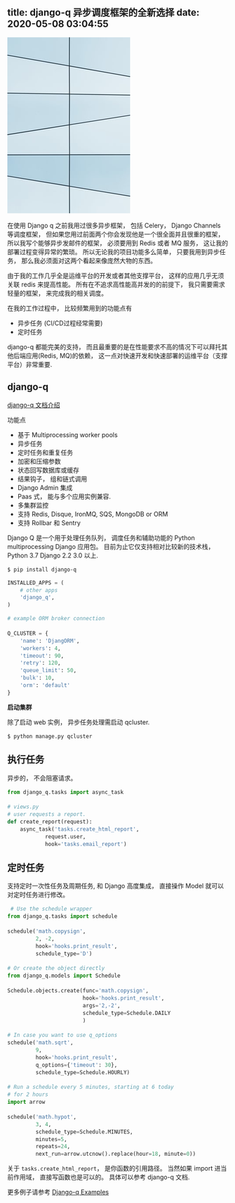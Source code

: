 title:  django-q 异步调度框架的全新选择
date: 2020-05-08 03:04:55
---

![by unsplash](/uploads/images/django-q.jpeg "cover")

在使用 Django q 之前我用过很多异步框架， 包括 Celery， Django Channels 等调度框架， 但如果您用过前面两个你会发现他是一个很全面并且很重的框架， 所以我写个能够异步发邮件的框架， 必须要用到 Redis 或者 MQ 服务， 这让我的部署过程变得异常的繁琐。 所以无论我的项目功能多么简单， 只要我用到异步任务， 那么我必须面对这两个看起来像庞然大物的东西。

由于我的工作几乎全是运维平台的开发或者其他支撑平台， 这样的应用几乎无须关联 redis 来提高性能。 所有在不追求高性能高并发的的前提下， 我只需要需求轻量的框架， 来完成我的相关调度。

在我的工作过程中， 比较频繁用到的功能点有

- 异步任务 (CI/CD过程经常需要)
- 定时任务

django-q 都能完美的支持， 而且最重要的是在性能要求不高的情况下可以拜托其他后端应用(Redis, MQ)的依赖， 这一点对快速开发和快速部署的运维平台（支撑平台）非常重要.

## django-q

[django-q 文档介绍]

功能点

- 基于 Multiprocessing worker pools
- 异步任务
- 定时任务和重复任务
- 加密和压缩参数
- 状态回写数据库或缓存
- 结果钩子， 组和链式调用
- Django Admin 集成
- Paas 式， 能与多个应用实例兼容.
- 多集群监控
- 支持 Redis, Disque, IronMQ, SQS, MongoDB or ORM
- 支持 Rollbar 和 Sentry

Django Q 是一个用于处理任务队列， 调度任务和辅助功能的 Python multiprocessing Django 应用包。 目前为止它仅支持相对比较新的技术栈， Python 3.7 Django 2.2 3.0 以上.

```shell
$ pip install django-q
```

```python
INSTALLED_APPS = (
    # other apps
    'django_q',
)
```

```python
# example ORM broker connection

Q_CLUSTER = {
    'name': 'DjangORM',
    'workers': 4,
    'timeout': 90,
    'retry': 120,
    'queue_limit': 50,
    'bulk': 10,
    'orm': 'default'
}
```

**启动集群**

除了启动 web 实例， 异步任务处理需启动 qcluster.

```shell
$ python manage.py qcluster 
```

## 执行任务

异步的， 不会阻塞请求。

```python
from django_q.tasks import async_task

# views.py
# user requests a report.
def create_report(request):
    async_task('tasks.create_html_report',
            request.user,
            hook='tasks.email_report')
```

## 定时任务

支持定时一次性任务及周期任务, 和 Django 高度集成， 直接操作 Model 就可以对定时任务进行修改。

```python
 # Use the schedule wrapper
from django_q.tasks import schedule

schedule('math.copysign',
         2, -2,
         hook='hooks.print_result',
         schedule_type='D')

# Or create the object directly
from django_q.models import Schedule

Schedule.objects.create(func='math.copysign',
                        hook='hooks.print_result',
                        args='2,-2',
                        schedule_type=Schedule.DAILY
                        )

# In case you want to use q_options
schedule('math.sqrt',
         9,
         hook='hooks.print_result',
         q_options={'timeout': 30},
         schedule_type=Schedule.HOURLY)

# Run a schedule every 5 minutes, starting at 6 today
# for 2 hours
import arrow

schedule('math.hypot',
         3, 4,
         schedule_type=Schedule.MINUTES,
         minutes=5,
         repeats=24,
         next_run=arrow.utcnow().replace(hour=18, minute=0))
```

关于 `tasks.create_html_report`， 是你函数的引用路径。 当然如果 import 进当前作用域， 直接写函数也是可以的。 具体可以参考 django-q 文档.

更多例子请参考 [Django-q Examples]

[django-q 文档介绍]: https://django-q.readthedocs.io/en/latest/index.html "django-q 文档介绍"
[Django-q Examples]: https://django-q.readthedocs.io/en/latest/examples.html "Django-q Examples"

